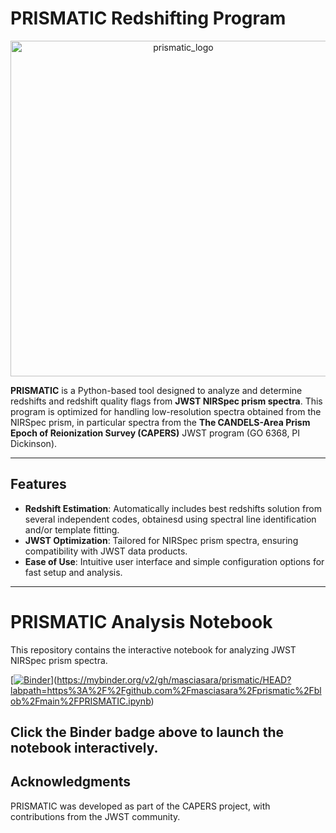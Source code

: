 # PRISMATIC Redshifting Program

<center><img width="537" alt="prismatic_logo" src="https://github.com/user-attachments/assets/be684848-9304-40fe-8420-851bfad3f844" /></center>
  
**PRISMATIC** is a Python-based tool designed to analyze and determine redshifts and redshift quality flags from **JWST NIRSpec prism spectra**. This program is optimized for handling low-resolution spectra obtained from the NIRSpec prism, in particular spectra from the **The CANDELS-Area Prism Epoch of Reionization Survey (CAPERS)** JWST program (GO 6368, PI Dickinson).


---

## Features  
- **Redshift Estimation**: Automatically includes best redshifts solution from several independent codes, obtainesd using spectral line identification and/or template fitting.  
- **JWST Optimization**: Tailored for NIRSpec prism spectra, ensuring compatibility with JWST data products.  
- **Ease of Use**: Intuitive user interface and simple configuration options for fast setup and analysis.   

---
# PRISMATIC Analysis Notebook

This repository contains the interactive notebook for analyzing JWST NIRSpec prism spectra.

[[![Binder](https://mybinder.org/badge_logo.svg)](https://mybinder.org/v2/gh/your_username/your_repository/branch_name?filepath=prismatic_analysis.ipynb)](https://mybinder.org/v2/gh/masciasara/prismatic/HEAD?labpath=https%3A%2F%2Fgithub.com%2Fmasciasara%2Fprismatic%2Fblob%2Fmain%2FPRISMATIC.ipynb)

Click the Binder badge above to launch the notebook interactively.
---

## Acknowledgments

PRISMATIC was developed as part of the CAPERS project, with contributions from the JWST community. 

